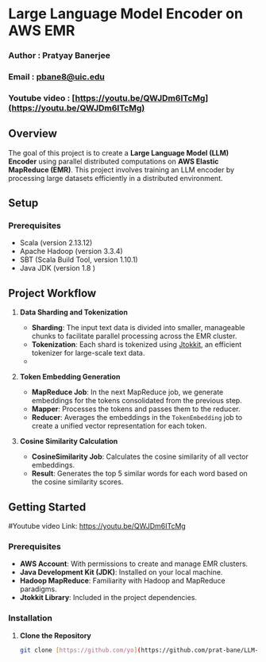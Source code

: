 # Large Language Model Encoder on AWS EMR

### Author : Pratyay Banerjee
### Email : pbane8@uic.edu

### Youtube video : [https://youtu.be/QWJDm6ITcMg](https://youtu.be/QWJDm6ITcMg)

## Overview

The goal of this project is to create a **Large Language Model (LLM) Encoder** using parallel distributed computations on **AWS Elastic MapReduce (EMR)**. This project involves training an LLM encoder by processing large datasets efficiently in a distributed environment. 

## Setup

### Prerequisites

- Scala (version 2.13.12)
- Apache Hadoop (version 3.3.4)
- SBT (Scala Build Tool, version 1.10.1)
- Java JDK (version 1.8 )

## Project Workflow

1. **Data Sharding and Tokenization**
   - **Sharding**: The input text data is divided into smaller, manageable chunks to facilitate parallel processing across the EMR cluster.
   - **Tokenization**: Each shard is tokenized using [Jtokkit](https://github.com/nocduro/jtokkit), an efficient tokenizer for large-scale text data.
   - 

2. **Token Embedding Generation**
   - **MapReduce Job**: In the next MapReduce job, we generate embeddings for the tokens consolidated from the previous step.
   - **Mapper**: Processes the tokens and passes them to the reducer.
   - **Reducer**: Averages the embeddings in the `TokenEmbedding` job to create a unified vector representation for each token.

3. **Cosine Similarity Calculation**
   - **CosineSimilarity Job**: Calculates the cosine similarity of all vector embeddings.
   - **Result**: Generates the top 5 similar words for each word based on the cosine similarity scores.

## Getting Started

#Youtube video Link: https://youtu.be/QWJDm6ITcMg

### Prerequisites

- **AWS Account**: With permissions to create and manage EMR clusters.
- **Java Development Kit (JDK)**: Installed on your local machine.
- **Hadoop MapReduce**: Familiarity with Hadoop and MapReduce paradigms.
- **Jtokkit Library**: Included in the project dependencies.

### Installation

1. **Clone the Repository**

   ```bash
   git clone [https://github.com/yo](https://github.com/prat-bane/LLM-MapReduce)
